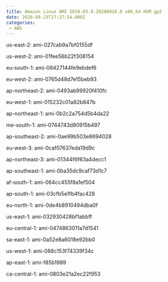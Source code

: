 ```yaml
---
title: Amazon Linux AMI 2018.03.0.20200918.0 x86_64 HVM gp2
date: 2020-09-23T17:37:54.000Z
categories:
 - AWS
---
```


us-east-2: ami-027cab9a7bf0155df

us-west-2: ami-01fee56b22f308154

eu-south-1: ami-08427144fe9ebdef6

eu-west-2: ami-0765d48d7e15beb93

ap-northeast-2: ami-0493ab99920f410fc

eu-west-1: ami-015232c01a82b847b

ap-northeast-1: ami-0b2c2a754d5b4da22

me-south-1: ami-0744743d80915b497

ap-southeast-2: ami-0ae99b503e8694028

eu-west-3: ami-0caf07637eda19d9c

ap-northeast-3: ami-01344f6f63a4decc1

ap-southeast-1: ami-0ba35dc9caf73d1c7

af-south-1: ami-064cc455f8a1ef504

ap-south-1: ami-03cfb5e1fb4fac428

eu-north-1: ami-0de4b8910494dba0f

us-east-1: ami-032930428bf1abbff

eu-central-1: ami-0474863011a7d1541

sa-east-1: ami-0a52e8a6018e92bb0

us-west-1: ami-088c153f74339f34c

ap-east-1: ami-f85b1989

ca-central-1: ami-0803e21a2ec22f953

